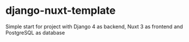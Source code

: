 # django-nuxt-template
Simple start for project with Django 4 as backend, Nuxt 3 as frontend and PostgreSQL as database
